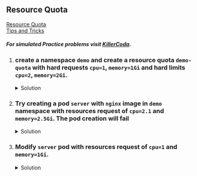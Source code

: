 ## Resource Quota

[Resource Quota](https://kubernetes.io/docs/concepts/policy/resource-quotas/)
</br>
[Tips and Tricks](../../tips_and_tricks.md)

##### For simulated Practice problems visit [KillerCoda](https://killercoda.com/amitk).


1. ### create a namespace `demo` and create a resource quota `demo-quota` with hard requests `cpu=1`, `memory=1Gi` and hard limits `cpu=2`, `memory=2Gi`. 

    <details><summary>Solution</summary>
      <p>

      ```bash
      # create namespace
      k create ns demo

      # create resource quota > quota.yaml
      apiVersion: v1
      kind: ResourceQuota
      metadata:
        name: demo-quota
        namespace: demo
      spec:
        hard:
          requests.cpu: "1"
          requests.memory: 1Gi
          limits.cpu: "2"
          limits.memory: 2Gi

      k create -f quota.yaml

      k create quota demo-quota -n demo --hard=requests.cpu=1,requests.memory=1Gi,limits.cpu=2,limits.memory=2Gi 
      ```

      </p>
    </details>


1. ### Try creating a pod `server` with `nginx` image in `demo` namespace with resources request of `cpu=2.1` and `memory=2.5Gi`. The pod creation will fail

    <details><summary>Solution</summary>
      <p>

      ```bash
      # create the server pod
      k run server --image=nginx --dry-run=client -o yaml > pod.yaml
      
      # update resources request and limits in the pod
      apiVersion: v1
      kind: Pod
      metadata:
        creationTimestamp: null
        labels:
          run: server
        name: server
        namespace: demo
      spec:
        containers:
        - image: nginx
          name: server
          resources:
            requests:
              cpu: "2.1"
              memory: 2.5Gi
        dnsPolicy: ClusterFirst
        restartPolicy: Always
      ```

      </p>
    </details>

1. ### Modify `server` pod with resources request of `cpu=1` and `memory=1Gi`.

    <details><summary>Solution</summary>
      <p>

      ```bash
      # delete the pod if it exists.
      k delete po server --force

      # update resources request and limits in the pod
      apiVersion: v1
      kind: Pod
      metadata:
        creationTimestamp: null
        labels:
          run: server
        name: server
      spec:
        containers:
        - image: nginx
          name: server
          resources:
            requests:
              cpu: "1"
              memory: 1Gi
        dnsPolicy: ClusterFirst
        restartPolicy: Always
      ```

      </p>
    </details>
